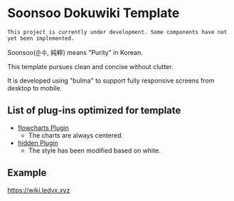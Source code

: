 # Soonsoo Dokuwiki Template

    This project is currently under development. Some components have not yet been implemented.

Soonsoo(순수, 純粹) means "Purity" in Korean.

This template pursues clean and concise without clutter.

It is developed using "bulma" to support fully responsive screens from desktop to mobile.

## List of plug-ins optimized for template

- [flowcharts Plugin](https://www.dokuwiki.org/plugin:flowcharts)
  - The charts are always centered.
- [hidden Plugin](https://www.dokuwiki.org/plugin:hidden)
  - The style has been modified based on white.

## Example

https://wiki.ledyx.xyz
